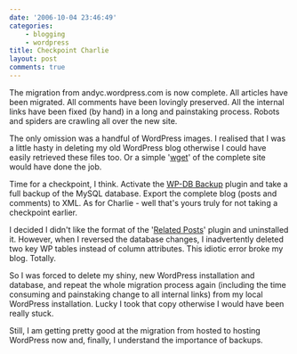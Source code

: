 ```yaml
---
date: '2006-10-04 23:46:49'
categories:
    - blogging
    - wordpress
title: Checkpoint Charlie
layout: post
comments: true
---
```

The migration from andyc.wordpress.com is now complete. All articles
have been migrated. All comments have been lovingly preserved. All the
internal links have been fixed (by hand) in a long and painstaking
process. Robots and spiders are crawling all over the new site.

The only omission was a handful of WordPress images. I realised that I
was a little hasty in deleting my old WordPress blog otherwise I could
have easily retrieved these files too. Or a simple
'[wget](http://www.gnu.org/software/wget/)' of the complete site would
have done the job.

Time for a checkpoint, I think. Activate the [WP-DB
Backup](http://www.skippy.net/blog/category/wordpress/plugins/wp-db-backup/)
plugin and take a full backup of the MySQL database. Export the complete
blog (posts and comments) to XML. As for Charlie - well that's yours
truly for not taking a checkpoint earlier.

I decided I didn't like the format of the '[Related
Posts](http://www.w-a-s-a-b-i.com/archives/2006/02/02/wordpress-related-entries-20/)'
plugin and uninstalled it. However, when I reversed the database
changes, I inadvertently deleted two key WP tables instead of column
attributes. This idiotic error broke my blog. Totally.

So I was forced to delete my shiny, new WordPress installation and
database, and repeat the whole migration process again (including the
time consuming and painstaking change to all internal links) from my
local WordPress installation. Lucky I took that copy otherwise I would
have been really stuck.

Still, I am getting pretty good at the migration from hosted to hosting
WordPress now and, finally, I understand the importance of backups.
